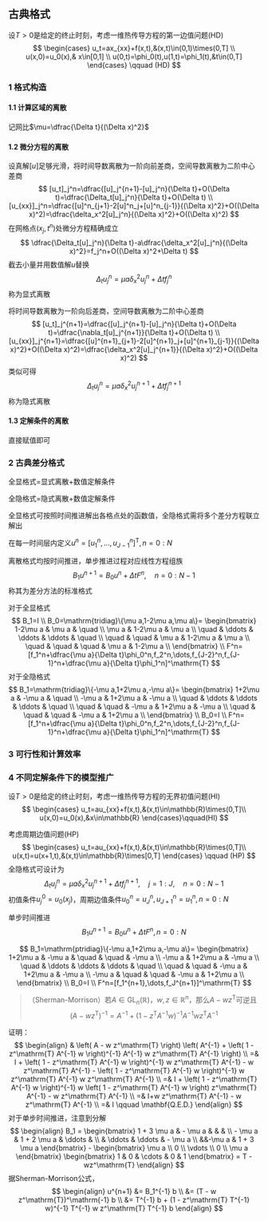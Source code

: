 ## 古典格式

设$T>0$是给定的终止时刻，考虑一维热传导方程的第一边值问题(HD)
$$
\begin{cases}
u_t=ax_{xx}+f(x,t),&(x,t)\in(0,1)\times(0,T] \\
u(x,0)=u_0(x),& x\in[0,1] \\
u(0,t)=\phi_0(t),u(1,t)=\phi_1(t),&t\in(0,T]
\end{cases} \qquad (HD)
$$
### 1 格式构造

#### 1.1 计算区域的离散



记网比$\mu=\dfrac{\Delta t}{(\Delta x)^2}$



#### 1.2 微分方程的离散

设真解$[u]$足够光滑，将时间导数离散为一阶向前差商，空间导数离散为二阶中心差商
$$
[u_t]_j^n=\dfrac{[u]_j^{n+1}-[u]_j^n}{\Delta t}+O(\Delta t)=\dfrac{\Delta_t[u]_j^n}{\Delta t}+O(\Delta t) \\
[u_{xx}]_j^n=\dfrac{[u]^n_{j+1}-2[u]^n_j+[u]^n_{j-1}}{(\Delta x)^2}+O((\Delta x)^2)=\dfrac{\delta_x^2[u]_j^n}{(\Delta x)^2}+O((\Delta x)^2)
$$
在网格点$(x_j,t^n)$处微分方程精确成立
$$
\dfrac{\Delta_t[u]_j^n}{\Delta t}-a\dfrac{\delta_x^2[u]_j^n}{(\Delta x)^2}=f_j^n+O((\Delta x)^2+\Delta t)
$$
截去小量并用数值解$u$替换
$$
\Delta_tu_j^n=\mu a\delta_x^2u_j^n+\Delta tf_j^n
$$
称为显式离散

将时间导数离散为一阶向后差商，空间导数离散为二阶中心差商
$$
[u_t]_j^{n+1}=\dfrac{[u]_j^{n+1}-[u]_j^n}{\Delta t}+O(\Delta t)=\dfrac{\nabla_t[u]_j^{n+1}}{\Delta t}+O(\Delta t) \\
[u_{xx}]_j^{n+1}=\dfrac{[u]^{n+1}_{j+1}-2[u]^{n+1}_j+[u]^{n+1}_{j-1}}{(\Delta x)^2}+O((\Delta x)^2)=\dfrac{\delta_x^2[u]_j^{n+1}}{(\Delta x)^2}+O((\Delta x)^2)
$$
类似可得
$$
\Delta_tu_j^n=\mu a\delta_x^2u_j^{n+1}+\Delta tf_j^{n+1}
$$
称为隐式离散

#### 1.3 定解条件的离散

直接赋值即可


### 2 古典差分格式

全显格式=显式离散+数值定解条件

全隐格式=隐式离散+数值定解条件

全显格式可按照时间推进解出各格点处的函数值，全隐格式需将多个差分方程联立解出



在每一时间层内定义$u^n=[u^n_1,\dots,u^n_{J-1}]^\mathrm{T},n=0:N$

离散格式均按时间推进，单步推进过程对应线性方程组族
$$
B_1 u^{n+1} = B_0 u^n + \Delta t F^n,\quad n=0:N-1
$$
称其为差分方法的标准格式

对于全显格式
$$
B_1=I \\
B_0=\mathrm{tridiag}\{\mu a,1-2\mu a,\mu a\}=
\begin{bmatrix}
1-2\mu a & \mu a & \quad \\
\mu a & 1-2\mu a & \mu a \\
\quad & \ddots & \ddots & \ddots & \quad \\
\quad & \quad & \mu a & 1-2\mu a & \mu a \\
\quad & \quad & \quad & \mu a & 1-2\mu a \\
\end{bmatrix} 
\\
F^n=[f_1^n+\dfrac{\mu a}{\Delta t}\phi_0^n,f_2^n,\dots,f_{J-2}^n,f_{J-1}^n+\dfrac{\mu a}{\Delta t}\phi_1^n]^\mathrm{T}
$$
对于全隐格式
$$
B_1=\mathrm{tridiag}\{-\mu a,1+2\mu a,-\mu a\}=
\begin{bmatrix}
1+2\mu a & -\mu a & \quad \\
-\mu a & 1+2\mu a & -\mu a \\
\quad & \ddots & \ddots & \ddots & \quad \\
\quad & \quad & -\mu a & 1+2\mu a & -\mu a \\
\quad & \quad & \quad & -\mu a & 1+2\mu a \\
\end{bmatrix}
\\
B_0=I \\
F^n=[f_1^n+\dfrac{\mu a}{\Delta t}\phi_0^n,f_2^n,\dots,f_{J-2}^n,f_{J-1}^n+\dfrac{\mu a}{\Delta t}\phi_1^n]^\mathrm{T}
$$

### 3 可行性和计算效率





### 4 不同定解条件下的模型推广

设$T>0$是给定的终止时刻，考虑一维热传导方程的无界初值问题(HI)
$$
\begin{cases}
u_t=au_{xx}+f(x,t),&(x,t)\in\mathbb{R}\times(0,T]\\
u(x,0)=u_0(x),&x\in\mathbb{R}
\end{cases}\qquad(HI)
$$






考虑周期边值问题(HP)
$$
\begin{cases}
u_t=au_{xx}+f(x,t),&(x,t)\in\mathbb{R}\times(0,T]\\
u(x,t)=u(x+1,t),&(x,t)\in\mathbb{R}\times[0,T]
\end{cases} \qquad (HP)
$$
全隐格式可设计为
$$
\Delta_t u_j^n = \mu a \delta_x^2 u_j^{n+1} + \Delta t f_j^{n+1},\quad j=1:J,\quad n=0:N-1
$$
初值条件$u_j^0=u_0(x_j)$，周期边值条件$u^n_0=u_J^n,u^n_{J+1}=u^n_1,n=0:N$

单步时间推进
$$
B_1u^{n+1}=B_0u^n+\Delta tF^n,n=0:N
$$

$$
B_1=\mathrm{ptridiag}\{-\mu a,1+2\mu a,-\mu a\}=
\begin{bmatrix}
1+2\mu a & -\mu a & \quad & \quad & -\mu a \\
-\mu a & 1+2\mu a & -\mu a \\
\quad & \ddots & \ddots & \ddots & \quad \\
\quad & \quad & -\mu a & 1+2\mu a & -\mu a \\
-\mu a & \quad & \quad & -\mu a & 1+2\mu a \\
\end{bmatrix}
\\
B_0=I \\
F^n=[f_1^{n+1},\dots,f_J^{n+1}]^\mathrm{T}
$$


> （Sherman-Morrison）若$A\in\mathrm{GL}_n(\mathbb{R})$，$w,z\in\mathbb{R}^n$，那么$A-wz^\mathrm{T}$可逆且
> $$
> \left(A-wz^\mathrm{T}\right)^{-1}=A^{-1}+\left(1-z^\mathrm{T}A^{-1}w\right)^{-1}A^{-1}wz^\mathrm{T}A^{-1}
> $$

证明：
$$
\begin{align}
& \left( A - w z^\mathrm{T} \right) \left( A^{-1} + \left( 1 - z^\mathrm{T} A^{-1} w \right)^{-1} A^{-1} w z^\mathrm{T} A^{-1} \right) \\
=& I + \left( 1 - z^\mathrm{T} A^{-1} w \right)^{-1} w z^\mathrm{T} A^{-1} - w z^\mathrm{T} A^{-1} - \left( 1 - z^\mathrm{T} A^{-1} w \right)^{-1} w z^\mathrm{T} A^{-1} w z^\mathrm{T} A^{-1} \\
=& I + \left( 1 - z^\mathrm{T} A^{-1} w \right)^{-1} w \left( 1 - z^\mathrm{T} A^{-1} w \right) z^\mathrm{T} A^{-1} - w z^\mathrm{T} A^{-1} \\
=& I+w z^\mathrm{T} A^{-1} - w z^\mathrm{T} A^{-1} \\
=& I \qquad \mathbf{Q.E.D.}
\end{align}
$$
对于单步时间推进，注意到分解
$$
\begin{align}
	B_1 =
	\begin{bmatrix}
		1 + 3 \mu a & - \mu a & & & \\
		- \mu a & 1 + 2 \mu a & \ddots & \\
         & \ddots & \ddots & - \mu a \\
         &&-\mu a & 1 + 3 \mu a
	\end{bmatrix}
	-
	\begin{bmatrix}
		\mu a \\
		0 \\
         \vdots \\
         0 \\
         \mu a
	\end{bmatrix}
	\begin{bmatrix}
		1 & 0 & \cdots & 0 & 1
	\end{bmatrix}
	= T - wz^\mathrm{T}
\end{align}
$$
据Sherman-Morrison公式，
$$
\begin{align}
u^{n+1} &= B_1^{-1} b \\
&= (T - w z^\mathrm{T})^\mathrm{-1} b \\
&= T^{-1} b + (1 - z^\mathrm{T} T^{-1} w)^{-1} T^{-1} w z^\mathrm{T} T^{-1} b
\end{align}
$$

